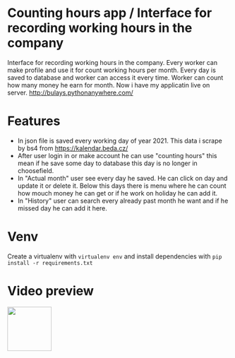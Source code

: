 # Counting hours app / Interface for recording working hours in the company
Interface for recording working hours in the company. Every worker can make profile and use it for count working hours per month. Every day is saved to database and worker can access it every time. Worker can count how many money he earn for month.
Now i have my applicatin live on server. http://bulays.pythonanywhere.com/

# Features

-  In json file is saved every working day of year 2021. This data i scrape by bs4 from https://kalendar.beda.cz/ 
-  After user login in or make account he can use "counting hours" this mean if he save some day to database this day is no longer in choosefield. 
-  In "Actual month" user see every day he saved. He can click on day and update it or delete it. Below this days there is menu where he can count how mouch money he can get or if he work on holiday he can add it. 
-  In "History" user can search every already past month he want and if he missed day he can add it here.

# Venv

Create a virtualenv with `virtualenv env` and install dependencies with `pip install -r requirements.txt`

# Video preview

[<img src="https://cdn.freebiesupply.com/logos/large/2x/youtube-logo-png-transparent.png" width="" height="100">](https://youtu.be/3R52NHLcnzE)
